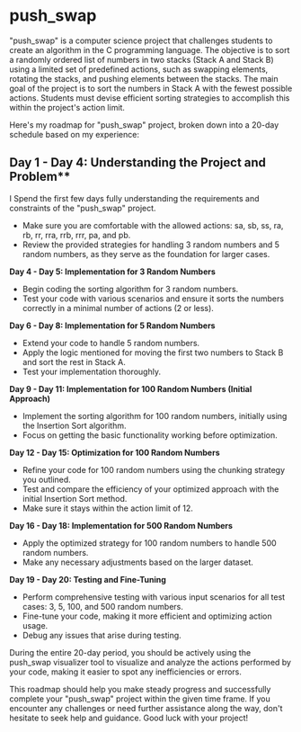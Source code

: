 # push_swap

"push_swap" is a computer science project that challenges students to create an algorithm in the C programming language. The objective is to sort a randomly ordered list of numbers in two stacks (Stack A and Stack B) using a limited set of predefined actions, such as swapping elements, rotating the stacks, and pushing elements between the stacks. The main goal of the project is to sort the numbers in Stack A with the fewest possible actions. Students must devise efficient sorting strategies to accomplish this within the project's action limit.

Here's my roadmap for "push_swap" project, broken down into a 20-day schedule based on my experience:

## Day 1 - Day 4: Understanding the Project and Problem**

I Spend the first few days fully understanding the requirements and constraints of the "push_swap" project.
- Make sure you are comfortable with the allowed actions: sa, sb, ss, ra, rb, rr, rra, rrb, rrr, pa, and pb.
- Review the provided strategies for handling 3 random numbers and 5 random numbers, as they serve as the foundation for larger cases.

**Day 4 - Day 5: Implementation for 3 Random Numbers**

- Begin coding the sorting algorithm for 3 random numbers.
- Test your code with various scenarios and ensure it sorts the numbers correctly in a minimal number of actions (2 or less).

**Day 6 - Day 8: Implementation for 5 Random Numbers**

- Extend your code to handle 5 random numbers.
- Apply the logic mentioned for moving the first two numbers to Stack B and sort the rest in Stack A.
- Test your implementation thoroughly.

**Day 9 - Day 11: Implementation for 100 Random Numbers (Initial Approach)**

- Implement the sorting algorithm for 100 random numbers, initially using the Insertion Sort algorithm.
- Focus on getting the basic functionality working before optimization.

**Day 12 - Day 15: Optimization for 100 Random Numbers**

- Refine your code for 100 random numbers using the chunking strategy you outlined.
- Test and compare the efficiency of your optimized approach with the initial Insertion Sort method.
- Make sure it stays within the action limit of 12.

**Day 16 - Day 18: Implementation for 500 Random Numbers**

- Apply the optimized strategy for 100 random numbers to handle 500 random numbers.
- Make any necessary adjustments based on the larger dataset.

**Day 19 - Day 20: Testing and Fine-Tuning**

- Perform comprehensive testing with various input scenarios for all test cases: 3, 5, 100, and 500 random numbers.
- Fine-tune your code, making it more efficient and optimizing action usage.
- Debug any issues that arise during testing.

During the entire 20-day period, you should be actively using the push_swap visualizer tool to visualize and analyze the actions performed by your code, making it easier to spot any inefficiencies or errors.

This roadmap should help you make steady progress and successfully complete your "push_swap" project within the given time frame. If you encounter any challenges or need further assistance along the way, don't hesitate to seek help and guidance. Good luck with your project!
